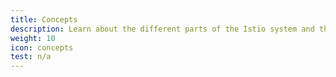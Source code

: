 ```yaml
---
title: Concepts
description: Learn about the different parts of the Istio system and the abstractions it uses.
weight: 10
icon: concepts
test: n/a
---
```

